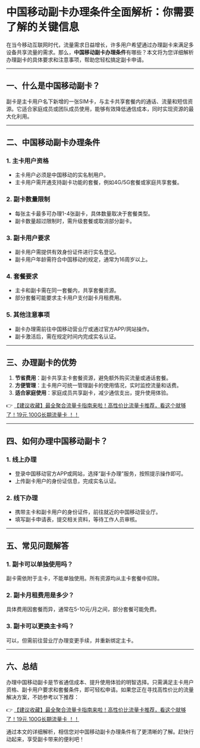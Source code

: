# 中国移动副卡办理条件全面解析：你需要了解的关键信息

在当今移动互联网时代，流量需求日益增长，许多用户希望通过办理副卡来满足多设备共享流量的需求。那么，**中国移动副卡办理条件**有哪些？本文将为您详细解析办理副卡的具体要求和注意事项，帮助您轻松搞定副卡申请。

---

## 一、什么是中国移动副卡？

副卡是主卡用户名下新增的一张SIM卡，与主卡共享套餐内的通话、流量和短信资源。它适合家庭成员或团队成员使用，能够有效降低通信成本，同时实现资源的最大化利用。

---

## 二、中国移动副卡办理条件

### 1. 主卡用户资格
- 主卡用户必须是中国移动的实名制用户。
- 主卡用户需开通支持副卡功能的套餐，例如4G/5G套餐或家庭共享套餐。

### 2. 副卡数量限制
- 每张主卡最多可办理1-4张副卡，具体数量取决于套餐类型。
- 副卡数量超过限制时，需升级套餐或取消部分副卡。

### 3. 副卡用户要求
- 副卡用户需提供有效身份证件进行实名登记。
- 副卡用户年龄需符合中国移动的规定，通常为16周岁以上。

### 4. 套餐要求
- 主卡和副卡需在同一套餐内，共享套餐资源。
- 部分套餐可能要求主卡用户支付副卡月租费用。

### 5. 其他注意事项
- 副卡办理需前往中国移动营业厅或通过官方APP/网站操作。
- 副卡激活后，需在规定时间内完成实名认证。

---

## 三、办理副卡的优势

1. **节省费用**：副卡共享主卡套餐资源，避免额外购买流量或通话套餐。
2. **方便管理**：主卡用户可统一管理副卡的使用情况，实时监控流量和话费。
3. **适合家庭使用**：家庭成员共享副卡，减少通信支出，提升使用体验。

👉 [【建议收藏】最全聚合流量卡指南来啦！高性价比流量卡推荐，看这个就够了！19元 100G长期流量卡 ！！](https://bit.ly/Liuliangka)

---

## 四、如何办理中国移动副卡？

### 1. 线上办理
- 登录中国移动官方APP或网站，选择“副卡办理”服务，按照提示操作即可。
- 上传副卡用户的身份证信息，完成实名认证。

### 2. 线下办理
- 携带主卡和副卡用户的身份证件，前往就近的中国移动营业厅。
- 填写副卡申请表，提交相关资料，等待工作人员审核。

---

## 五、常见问题解答

### 1. 副卡可以单独使用吗？
副卡需依附于主卡，不能单独使用。所有资源均从主卡套餐中扣除。

### 2. 副卡月租费用是多少？
具体费用因套餐而异，通常在5-10元/月之间，部分套餐可能免费。

### 3. 副卡可以更换主卡吗？
可以，但需前往营业厅办理变更手续，并重新绑定主卡。

---

## 六、总结

办理中国移动副卡是节省通信成本、提升使用体验的明智选择。只需满足主卡用户资格、副卡用户要求和套餐条件，即可轻松申请。如果您正在寻找高性价比的流量解决方案，不妨参考以下推荐：

👉 [【建议收藏】最全聚合流量卡指南来啦！高性价比流量卡推荐，看这个就够了！19元 100G长期流量卡 ！！](https://bit.ly/Liuliangka)

通过本文的详细解析，相信您对中国移动副卡办理条件有了更清晰的了解。赶快行动起来，享受副卡带来的便利吧！